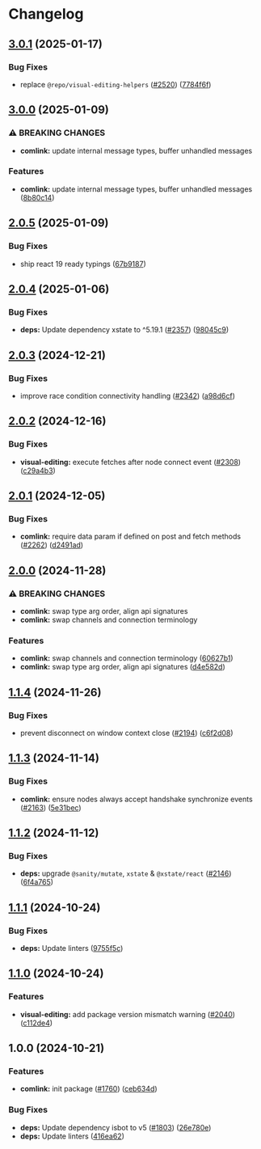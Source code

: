 # Changelog

## [3.0.1](https://github.com/sanity-io/visual-editing/compare/comlink-v3.0.0...comlink-v3.0.1) (2025-01-17)


### Bug Fixes

* replace `@repo/visual-editing-helpers` ([#2520](https://github.com/sanity-io/visual-editing/issues/2520)) ([7784f6f](https://github.com/sanity-io/visual-editing/commit/7784f6f54eb455ec1fe4ec50c387a87a875aceae))

## [3.0.0](https://github.com/sanity-io/visual-editing/compare/comlink-v2.0.5...comlink-v3.0.0) (2025-01-09)


### ⚠ BREAKING CHANGES

* **comlink:** update internal message types, buffer unhandled messages

### Features

* **comlink:** update internal message types, buffer unhandled messages ([8b80c14](https://github.com/sanity-io/visual-editing/commit/8b80c14702f3ed940a63774e170b71e47050b95a))

## [2.0.5](https://github.com/sanity-io/visual-editing/compare/comlink-v2.0.4...comlink-v2.0.5) (2025-01-09)


### Bug Fixes

* ship react 19 ready typings ([67b9187](https://github.com/sanity-io/visual-editing/commit/67b9187bbfd6d31fca437dd9c9eb80b1f1c296a4))

## [2.0.4](https://github.com/sanity-io/visual-editing/compare/comlink-v2.0.3...comlink-v2.0.4) (2025-01-06)


### Bug Fixes

* **deps:** Update dependency xstate to ^5.19.1 ([#2357](https://github.com/sanity-io/visual-editing/issues/2357)) ([98045c9](https://github.com/sanity-io/visual-editing/commit/98045c9283339215b53803df53bbbba11504b644))

## [2.0.3](https://github.com/sanity-io/visual-editing/compare/comlink-v2.0.2...comlink-v2.0.3) (2024-12-21)


### Bug Fixes

* improve race condition connectivity handling ([#2342](https://github.com/sanity-io/visual-editing/issues/2342)) ([a98d6cf](https://github.com/sanity-io/visual-editing/commit/a98d6cf079e376ffa6235debb42cc0b51274a958))

## [2.0.2](https://github.com/sanity-io/visual-editing/compare/comlink-v2.0.1...comlink-v2.0.2) (2024-12-16)


### Bug Fixes

* **visual-editing:** execute fetches after node connect event ([#2308](https://github.com/sanity-io/visual-editing/issues/2308)) ([c29a4b3](https://github.com/sanity-io/visual-editing/commit/c29a4b376f952badf87159c60f5e95fb1d87da7c))

## [2.0.1](https://github.com/sanity-io/visual-editing/compare/comlink-v2.0.0...comlink-v2.0.1) (2024-12-05)


### Bug Fixes

* **comlink:** require data param if defined on post and fetch methods ([#2262](https://github.com/sanity-io/visual-editing/issues/2262)) ([d2491ad](https://github.com/sanity-io/visual-editing/commit/d2491ad3b7cb373936b9f77273773c7ce330a7f8))

## [2.0.0](https://github.com/sanity-io/visual-editing/compare/comlink-v1.1.4...comlink-v2.0.0) (2024-11-28)


### ⚠ BREAKING CHANGES

* **comlink:** swap type arg order, align api signatures
* **comlink:** swap channels and connection terminology

### Features

* **comlink:** swap channels and connection terminology ([60627b1](https://github.com/sanity-io/visual-editing/commit/60627b1c45d002805a575a659ff3738cd3fa6341))
* **comlink:** swap type arg order, align api signatures ([d4e582d](https://github.com/sanity-io/visual-editing/commit/d4e582d1d44def999b40977b1fb5f921bf845dc9))

## [1.1.4](https://github.com/sanity-io/visual-editing/compare/comlink-v1.1.3...comlink-v1.1.4) (2024-11-26)


### Bug Fixes

* prevent disconnect on window context close ([#2194](https://github.com/sanity-io/visual-editing/issues/2194)) ([c6f2d08](https://github.com/sanity-io/visual-editing/commit/c6f2d08595553d4df3f7e2f6169075cb7fd45cfe))

## [1.1.3](https://github.com/sanity-io/visual-editing/compare/comlink-v1.1.2...comlink-v1.1.3) (2024-11-14)


### Bug Fixes

* **comlink:** ensure nodes always accept handshake synchronize events ([#2163](https://github.com/sanity-io/visual-editing/issues/2163)) ([5e31bec](https://github.com/sanity-io/visual-editing/commit/5e31bec67a9c77fe5db574d8760d90c8e1d0c46a))

## [1.1.2](https://github.com/sanity-io/visual-editing/compare/comlink-v1.1.1...comlink-v1.1.2) (2024-11-12)


### Bug Fixes

* **deps:** upgrade `@sanity/mutate`, `xstate` & `@xstate/react` ([#2146](https://github.com/sanity-io/visual-editing/issues/2146)) ([6f4a765](https://github.com/sanity-io/visual-editing/commit/6f4a76566d681be294880105ece5cf0ece2547a0))

## [1.1.1](https://github.com/sanity-io/visual-editing/compare/comlink-v1.1.0...comlink-v1.1.1) (2024-10-24)


### Bug Fixes

* **deps:** Update linters ([9755f5c](https://github.com/sanity-io/visual-editing/commit/9755f5c2fe6704929a5c113e50de7c8b7acaeeee))

## [1.1.0](https://github.com/sanity-io/visual-editing/compare/comlink-v1.0.0...comlink-v1.1.0) (2024-10-24)


### Features

* **visual-editing:** add package version mismatch warning ([#2040](https://github.com/sanity-io/visual-editing/issues/2040)) ([c112de4](https://github.com/sanity-io/visual-editing/commit/c112de453fc476e666480e5fea7b1b3ae50b6843))

## 1.0.0 (2024-10-21)


### Features

* **comlink:** init package ([#1760](https://github.com/sanity-io/visual-editing/issues/1760)) ([ceb634d](https://github.com/sanity-io/visual-editing/commit/ceb634d93ec786f2f128f6671f23678187e52010))


### Bug Fixes

* **deps:** Update dependency isbot to v5 ([#1803](https://github.com/sanity-io/visual-editing/issues/1803)) ([26e780e](https://github.com/sanity-io/visual-editing/commit/26e780e9918d4c077722179ef61dea9e1fd388c4))
* **deps:** Update linters ([416ea62](https://github.com/sanity-io/visual-editing/commit/416ea6258897693aa0ec0164141468bd8309afdb))
